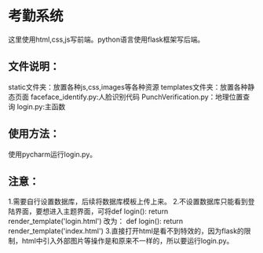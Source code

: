# 考勤系统
这里使用html,css,js写前端。python语言使用flask框架写后端。
## 文件说明：
static文件夹：放置各种js,css,images等各种资源
templates文件夹：放置各种静态页面
faceface_identify.py:人脸识别代码
PunchVerification.py：地理位置查询
login.py:主函数
## 使用方法：
使用pycharm运行login.py。
## 注意：
1.需要自行设置数据库，后续将数据库模板上传上来。
2.不设置数据库只能看到登陆界面，要想进入主题界面，可将def login():
    return render_template('login.html')
    改为：
    def login():
    return render_template('index.html')
3.直接打开html是看不到特效的，因为flask的限制，html中引入外部图片等操作是和原来不一样的，所以要运行login.py。
